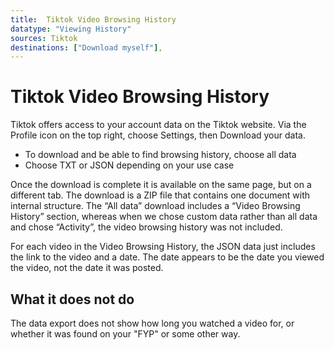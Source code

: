 ```yaml
---
title:  Tiktok Video Browsing History  
datatype: "Viewing History"
sources: Tiktok
destinations: ["Download myself"], 
---
```


# Tiktok Video Browsing History 

Tiktok offers access to your account data on the Tiktok website. Via the Profile icon on the top right, choose Settings, then Download your data. 

* To download and be able to find browsing history, choose all data
* Choose TXT or JSON depending on your use case

Once the download is complete it is available on the same page, but on a different tab.  The download is a ZIP file that contains one document with internal structure.  The “All data” download includes a “Video Browsing History” section, whereas when we chose custom data rather than all data and chose “Activity”, the video browsing history was not included. 

For each video in the Video Browsing History, the JSON data just includes the link to the video and a date.  The date appears to be the date you viewed the video, not the date it was posted.

## What it does not do

The data export does not show how long you watched a video for, or whether it was found on your "FYP" or some other way.  
